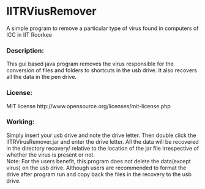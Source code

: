 IITRViusRemover
===============

A simple program to remove a particular type of virus found in computers of ICC in IIT Roorkee

<h3>Description:</h3>
This gui based java program removes the virus responsible for the conversion of files and folders to shortcuts in the usb drive. It also recovers all the data in the pen drive.

<h3>License:</h3>
MIT license http://www.opensource.org/licenses/mit-license.php

<h3>Working:</h3>
Simply insert your usb drive and note the drive letter. Then double click the IITRVirusRemover.jar and enter the drive letter. All the data will be recovered in the directory recovery/ relative to the location of the jar file irrespective of whether the virus is present or not.<br>
Note: For the users benefit, this program does not delete the data(except virus) on the usb drive. Although users are recommended to format the drive after program run and copy back the files in the recovery to the usb drive.
